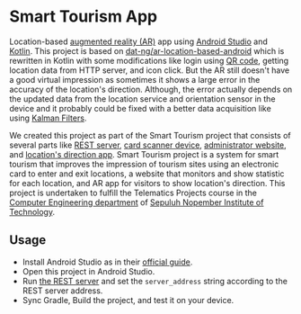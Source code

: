 # Smart Tourism App

Location-based [augmented reality (AR)](https://en.wikipedia.org/wiki/Augmented_reality) app using [Android Studio](https://developer.android.com/studio) and [Kotlin](https://kotlinlang.org/).
This project is based on [dat-ng/ar-location-based-android](https://github.com/dat-ng/ar-location-based-android) which is rewritten in Kotlin with some modifications like login using [QR code](https://en.wikipedia.org/wiki/QR_code), getting location data from HTTP server, and icon click.
But the AR still doesn't have a good virtual impression as sometimes it shows a large error in the accuracy of the location's direction.
Although, the error actually depends on the updated data from the location service and orientation sensor in the device and it probably could be fixed with a better data acquisition like using [Kalman Filters](https://en.wikipedia.org/wiki/Kalman_filter).

We created this project as part of the Smart Tourism project that consists of several parts like [REST server](https://github.com/threeal/smart-tourism-server), [card scanner device](https://github.com/threeal/smart-tourism-device), [administrator website](https://github.com/threeal/smart-tourism-web), and [location's direction app](https://github.com/threeal/smart-tourism-app).
Smart Tourism project is a system for smart tourism that improves the impression of tourism sites using an electronic card to enter and exit locations, a website that monitors and show statistic for each location, and AR app for visitors to show location's direction.
This project is undertaken to fulfill the Telematics Projects course in the [Computer Engineering department](https://www.its.ac.id/study-at-its/faculties-and-departments/faculty-electrical-technology/computer-engineering/) of [Sepuluh Nopember Institute of Technology](https://www.its.ac.id/).

## Usage

- Install Android Studio as in their [official guide](https://developer.android.com/studio/install).
- Open this project in Android Studio.
- Run [the REST server](https://github.com/iruz17/project-telematika) and set the `server_address` string according to the REST server address.
- Sync Gradle, Build the project, and test it on your device.
